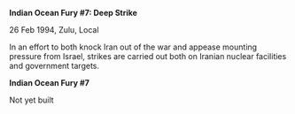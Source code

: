**Indian Ocean Fury \#7: Deep Strike**

26 Feb 1994, Zulu, Local

In an effort to both knock Iran out of the war and appease mounting
pressure from Israel, strikes are carried out both on Iranian nuclear
facilities and government targets.

**<span class="underline">Indian Ocean Fury \#7</span>**

Not yet built
